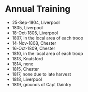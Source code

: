 # Annual Training

* 25-Sep-1804, Liverpool
* 1805, Liverpool
* 18-Oct-1805, Liverpool
* 1807, in the local area of each troop
* 14-Nov-1808, Chester
* 16-Oct-1809, Chester
* 1810, in the local area of each troop
* 1813, Knutsford
* 1814, none
* 1815, Chester
* 1817, none due to late harvest
* 1818, Liverpool
* 1819, grounds of Capt Daintry
